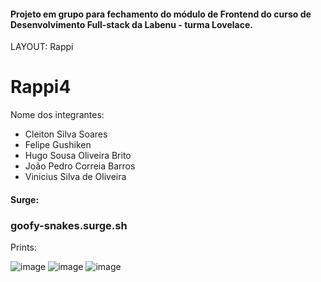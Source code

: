 #### Projeto em grupo para fechamento do módulo de Frontend do curso de Desenvolvimento Full-stack da Labenu - turma Lovelace.

LAYOUT: Rappi

# Rappi4

Nome dos integrantes: 
- Cleiton Silva Soares
- Felipe Gushiken
- Hugo Sousa Oliveira Brito
- João Pedro Correia Barros
- Vinicius Silva de Oliveira

#### Surge: 

### goofy-snakes.surge.sh

Prints:

![image](https://user-images.githubusercontent.com/66282957/133003984-3b83a37a-f102-4926-9430-96050752ca83.png)
![image](https://user-images.githubusercontent.com/66282957/133003996-bf7018e5-2a81-4978-bf7f-ed0696e71352.png)
![image](https://user-images.githubusercontent.com/66282957/133004003-4db51173-688f-4b4f-b8fa-f6db60b6d06f.png)

